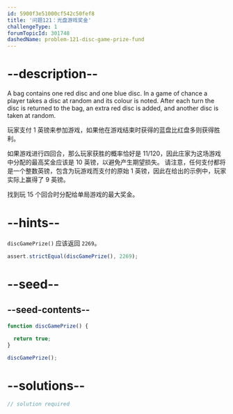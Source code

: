 ```yaml
---
id: 5900f3e51000cf542c50fef8
title: '问题121：光盘游戏奖金'
challengeType: 1
forumTopicId: 301748
dashedName: problem-121-disc-game-prize-fund
---
```


# --description--

A bag contains one red disc and one blue disc. In a game of chance a player takes a disc at random and its colour is noted. After each turn the disc is returned to the bag, an extra red disc is added, and another disc is taken at random.

玩家支付 1 英镑来参加游戏，如果他在游戏结束时获得的蓝盘比红盘多则获得胜利。

如果游戏进行四回合，那么玩家获胜的概率恰好是 11/120，因此庄家为这场游戏中分配的最高奖金应该是 10 英镑，以避免产生期望损失。 请注意，任何支付都将是一个整数英镑，包含为玩游戏而支付的原始 1 英镑，因此在给出的示例中，玩家实际上赢得了 9 英镑。

找到玩 15 个回合时分配给单局游戏的最大奖金。

# --hints--

`discGamePrize()` 应该返回 `2269`。

```js
assert.strictEqual(discGamePrize(), 2269);
```

# --seed--

## --seed-contents--

```js
function discGamePrize() {

  return true;
}

discGamePrize();
```

# --solutions--

```js
// solution required
```
